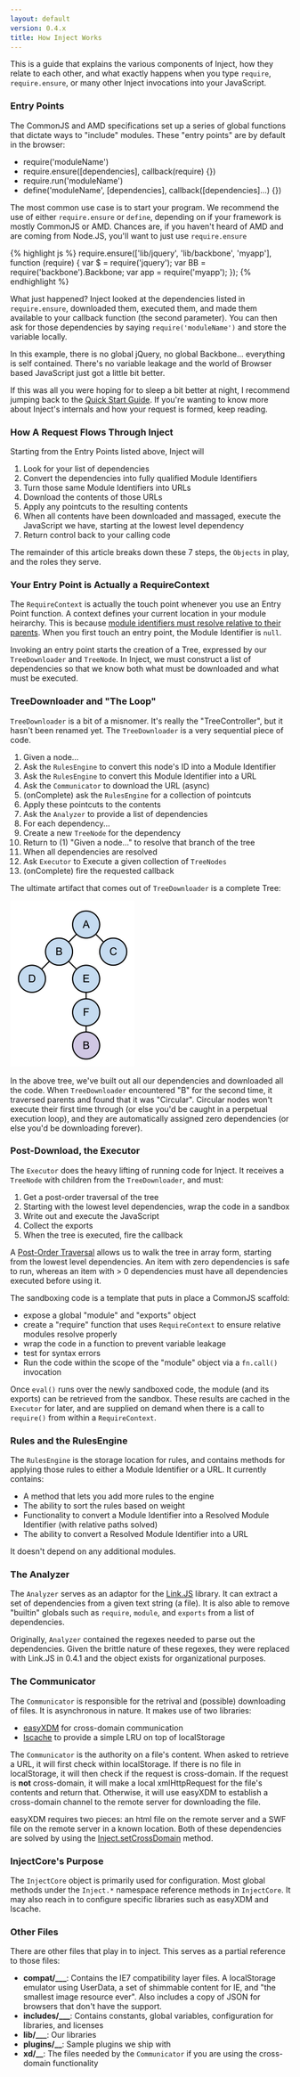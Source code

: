 ```yaml
---
layout: default
version: 0.4.x
title: How Inject Works
---
```


This is a guide that explains the various components of Inject, how they relate to each other, and what exactly happens when you type `require`, `require.ensure`, or many other Inject invocations into your JavaScript.

### Entry Points

The CommonJS and AMD specifications set up a series of global functions that dictate ways to "include" modules. These "entry points" are by default in the browser:

* require('moduleName')
* require.ensure([dependencies], callback(require) {})
* require.run('moduleName')
* define('moduleName', [dependencies], callback([dependencies]...) {})

The most common use case is to start your program. We recommend the use of either `require.ensure` or `define`, depending on if your framework is mostly CommonJS or AMD. Chances are, if you haven't heard of AMD and are coming from Node.JS, you'll want to just use `require.ensure`

{% highlight js %}
require.ensure(['lib/jquery', 'lib/backbone', 'myapp'], function (require) {
  var $ = require('jquery');
  var BB = require('backbone').Backbone;
  var app = require('myapp');
});
{% endhighlight %}

What just happened? Inject looked at the dependencies listed in `require.ensure`, downloaded them, executed them, and made them available to your callback function (the second parameter). You can then ask for those dependencies by saying `require('moduleName')` and store the variable locally.

In this example, there is no global jQuery, no global Backbone... everything is self contained. There's no variable leakage and the world of Browser based JavaScript just got a little bit better.

If this was all you were hoping for to sleep a bit better at night, I recommend jumping back to the [Quick Start Guide](/docs/0.4.x/howto/quick_start.html). If you're wanting to know more about Inject's internals and how your request is formed, keep reading.

### How A Request Flows Through Inject

Starting from the Entry Points listed above, Inject will

1. Look for your list of dependencies
2. Convert the dependencies into fully qualified Module Identifiers
3. Turn those same Module Identifiers into URLs
4. Download the contents of those URLs
5. Apply any pointcuts to the resulting contents
6. When all contents have been downloaded and massaged, execute the JavaScript we have, starting at the lowest level dependency
7. Return control back to your calling code

The remainder of this article breaks down these 7 steps, the `Objects` in play, and the roles they serve.

### Your Entry Point is Actually a RequireContext

The `RequireContext` is actually the touch point whenever you use an Entry Point function. A context defines your current location in your module heirarchy. This is because [module identifiers must resolve relative to their parents](/docs/0.4.x/howto/resolve_modules.html). When you first touch an entry point, the Module Identifier is `null`.

Invoking an entry point starts the creation of a Tree, expressed by our `TreeDownloader` and `TreeNode`. In Inject, we must construct a list of dependencies so that we know both what must be downloaded and what must be executed.

### TreeDownloader and "The Loop"

`TreeDownloader` is a bit of a misnomer. It's really the "TreeController", but it hasn't been renamed yet. The `TreeDownloader` is a very sequential piece of code.

1. Given a node...
2. Ask the `RulesEngine` to convert this node's ID into a Module Identifier
3. Ask the `RulesEngine` to convert this Module Identifier into a URL
4. Ask the `Communicator` to download the URL (async)
5. (onComplete) ask the `RulesEngine` for a collection of pointcuts
6. Apply these pointcuts to the contents
7. Ask the `Analyzer` to provide a list of dependencies
8. For each dependency...
  1. Create a new `TreeNode` for the dependency
  2. Return to (1) "Given a node..." to resolve that branch of the tree
9. When all dependencies are resolved
10. Ask `Executor` to Execute a given collection of `TreeNodes`
11. (onComplete) fire the requested callback

The ultimate artifact that comes out of `TreeDownloader` is a complete Tree:

![A Dependency Tree](/docs/0.4.x/howto/how_inject_works/tree.png "A Dependency Tree")

In the above tree, we've built out all our dependencies and downloaded all the code. When `TreeDownloader` encountered "B" for the second time, it traversed parents and found that it was "Circular". Circular nodes won't execute their first time through (or else you'd be caught in a perpetual execution loop), and they are automatically assigned zero dependencies (or else you'd be downloading forever).

### Post-Download, the Executor

The `Executor` does the heavy lifting of running code for Inject. It receives a `TreeNode` with children from the `TreeDownloader`, and must:

1. Get a post-order traversal of the tree
2. Starting with the lowest level dependencies, wrap the code in a sandbox
3. Write out and execute the JavaScript
4. Collect the exports
5. When the tree is executed, fire the callback

A [Post-Order Traversal](http://en.wikipedia.org/wiki/Tree_traversal#Example) allows us to walk the tree in array form, starting from the lowest level dependencies. An item with zero dependencies is safe to run, whereas an item with &gt; 0 dependencies must have all dependencies executed before using it.

The sandboxing code is a template that puts in place a CommonJS scaffold:

* expose a global "module" and "exports" object
* create a "require" function that uses `RequireContext` to ensure relative modules resolve properly
* wrap the code in a function to prevent variable leakage
* test for syntax errors
* Run the code within the scope of the "module" object via a `fn.call()` invocation

Once `eval()` runs over the newly sandboxed code, the module (and its exports) can be retrieved from the sandbox. These results are cached in the `Executor` for later, and are supplied on demand when there is a call to `require()` from within a `RequireContext`.

### Rules and the RulesEngine

The `RulesEngine` is the storage location for rules, and contains methods for applying those rules to either a Module Identifier or a URL. It currently contains:

* A method that lets you add more rules to the engine
* The ability to sort the rules based on weight
* Functionality to convert a Module Identifier into a Resolved Module Identifier (with relative paths solved)
* The ability to convert a Resolved Module Identifier into a URL

It doesn't depend on any additional modules.

### The Analyzer

The `Analyzer` serves as an adaptor for the [Link.JS](https://github.com/calyptus/link.js) library. It can extract a set of dependencies from a given text string (a file). It is also able to remove "builtin" globals such as `require`, `module`, and `exports` from a list of dependencies.

Originally, `Analyzer` contained the regexes needed to parse out the dependencies. Given the brittle nature of these regexes, they were replaced with Link.JS in 0.4.1 and the object exists for organizational purposes.

### The Communicator

The `Communicator` is responsible for the retrival and (possible) downloading of files. It is asynchronous in nature. It makes use of two libraries:

* [easyXDM](http://easyxdm.net/) for cross-domain communication
* [lscache](https://github.com/pamelafox/lscache) to provide a simple LRU on top of localStorage

The `Communicator` is the authority on a file's content. When asked to retrieve a URL, it will first check within localStorage. If there is no file in localStorage, it will then check if the request is cross-domain. If the request is **not** cross-domain, it will make a local xmlHttpRequest for the file's contents and return that. Otherwise, it will use easyXDM to establish a cross-domain channel to the remote server for downloading the file.

easyXDM requires two pieces: an html file on the remote server and a SWF file on the remote server in a known location. Both of these dependencies are solved by using the [Inject.setCrossDomain](/docs/0.4.x/api/inject.setcrossdomain.html) method.

### InjectCore's Purpose

The `InjectCore` object is primarily used for configuration. Most global methods under the `Inject.*` namespace reference methods in `InjectCore`. It may also reach in to configure specific libraries such as easyXDM and lscache.

### Other Files

There are other files that play in to inject. This serves as a partial reference to those files:

* **compat/___**: Contains the IE7 compatibility layer files. A localStorage emulator using UserData, a set of shimmable content for IE, and "the smallest image resource ever". Also includes a copy of JSON for browsers that don't have the support.
* **includes/___**: Contains constants, global variables, configuration for libraries, and licenses
* **lib/___**: Our libraries
* **plugins/__**: Sample plugins we ship with
* **xd/__**: The files needed by the `Communicator` if you are using the cross-domain functionality